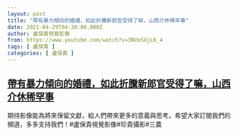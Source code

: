 ```yaml
---
layout: post
title: "帶有暴力傾向的婚禮，如此折騰新郎官受得了嘛，山西介休稀罕事"
date: 2021-04-29T04:30:00.000Z
author: 盧保貴視覺影像
from: https://www.youtube.com/watch?v=3NVe5XjLK_4
tags: [ 盧保貴 ]
categories: [ 盧保貴 ]
---
```

<!--1619670600000-->
[帶有暴力傾向的婚禮，如此折騰新郎官受得了嘛，山西介休稀罕事](https://www.youtube.com/watch?v=3NVe5XjLK_4)
------

<div>
期待影像能為將來保留文獻，給人們帶來更多的意義與思考。希望大家訂閱我們的頻道，多多支持我們！#盧保貴視覺影像#珍貴攝影#三農
</div>
